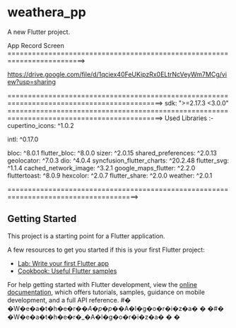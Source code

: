 # weathera_pp

A new Flutter project.

App Record Screen =========================================================================>

https://drive.google.com/file/d/1qciex40FeUKipzRx0ELtrNcVeyWm7MCg/view?usp=sharing

============================================================================================>
 sdk: ">=2.17.3 <3.0.0"
============================================================================================>
Used Libraries :-
cupertino_icons: ^1.0.2

  intl: ^0.17.0

  bloc: ^8.0.1
  flutter_bloc: ^8.0.0
  sizer: ^2.0.15
  shared_preferences: ^2.0.13
  geolocator: ^7.0.3
  dio: ^4.0.4
  syncfusion_flutter_charts: ^20.2.48
  flutter_svg: ^1.1.4
  cached_network_image: ^3.2.1
  google_maps_flutter: ^2.2.0
  fluttertoast: ^8.0.9
  hexcolor: ^2.0.7
  flutter_share: ^2.0.0
  weather: ^2.0.1

======================================================================================>

## Getting Started

This project is a starting point for a Flutter application.

A few resources to get you started if this is your first Flutter project:

- [Lab: Write your first Flutter app](https://docs.flutter.dev/get-started/codelab)
- [Cookbook: Useful Flutter samples](https://docs.flutter.dev/cookbook)

For help getting started with Flutter development, view the
[online documentation](https://docs.flutter.dev/), which offers tutorials,
samples, guidance on mobile development, and a full API reference.
#� �W�e�a�t�h�e�r�_�A�p�p�_�A�l�g�o�r�i�z�a�
�
�#� �W�e�a�t�h�e�r�_�A�l�g�o�r�i�z�a�
�
�
